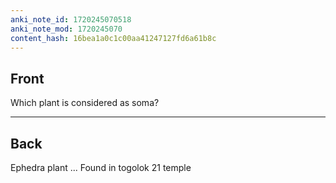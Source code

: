 ```yaml
---
anki_note_id: 1720245070518
anki_note_mod: 1720245070
content_hash: 16bea1a0c1c00aa41247127fd6a61b8c
---
```


## Front

Which plant is considered as soma?

<hr/>

## Back

Ephedra plant ... Found in togolok 21 temple